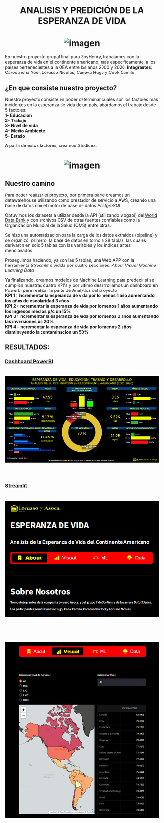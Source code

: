 # </br><p align="center">**ANALISIS Y PREDICIÓN DE LA ESPERANZA DE VIDA**<p> <h1 align="center">![imagen](https://github.com/Yoelcaro14/Analisis-y-prediccion-Esperanza-de-vida-PG/blob/Final/Imagenes/Logo1.png)</h1>

En nuestro proyecto grupal final para SoyHenry, trabajamos con la esperanza de vida en el continente americano, mas especificamente, a los países pertenecientes a la OEA entre los años 2000 y 2020.
**Integrantes**: Carocancha Yoel, Lorusso Nicolas, Caneva Hugo y Cook Camilo

## **¿En que consiste nuestro proyecto?**

Nuestro proyecto consiste en poder determinar cuales son los factores mas incidentes en la esperanza de vida de un país, abordamos el trabajo desde 5 factores:
</br>
**1- Educacion**
</br>
**2- Trabajo**
</br>
**3- Nivel de vida**
</br>
**4- Medio Ambiente**
</br>
**5- Estado**

A partir de estos factores, creamos 5 indices.

# <p align="center">![imagen](https://github.com/Yoelcaro14/Analisis-y-prediccion-Esperanza-de-vida-PG/blob/Final/Imagenes/Individuo.png)<p>


## **Nuestro camino**

Para poder realizar el proyecto, por primera parte creamos un datawarehouse utilizando como prestador de servicio a AWS, creando una base de datos con el motor de base de datos *PostgreSQL*.

Obtuvimos los datasets a utilizar desde la API (utilizando wbgapi) del [World Data Bank](https://databank.worldbank.org/source/world-development-indicators) y con archivos CSV de otras fuentes confiables como la Organizacion Mundial de la Salud (OMS) entre otras.

Se hizo una automatizacion para la carga de los datos extraídos (pipeline) y se organizó, primero, la base de datos en torno a 28 tablas, las cuales derivaron en solo 5 tablas con las variables y los indices antes mencionados.

Proseguimos haciendo, ya con las 5 tablas, una Web APP con la herramienta *Streamlit* dividida por cuatro secciones. *About* *Visual* *Machine Learning* *Data*

Ya finalizando, creamos modelos de Machine Learning para predecir si se cumplian nuestras cuatro KPI's y por ultimo desarrollamos un dashboard en PowerBI para realizar la parte de Analytics del proyecto
</br>
**KPI 1 : Incrementar la esperanza de vida por lo menos 1 año aumentando los años de escolaridad 3 años**
</br>
**KPI 2 : Incrementar la esperanza de vida por lo menos 1 años aumentando los ingresos medios p/c un 15%**
</br>
**KPI 3 : Incrementar la esperanza de vida por lo menos 2 años aumentando las inversiones un 20%**
</br>
**KPI 4 : Incrementar la esperanza de vida por lo menos 2 años disminuyendo la contaminacion un 50%**
</br>

## RESULTADOS:

### [Dashboard PowerBI](https://app.powerbi.com/view?r=eyJrIjoiZTkwNDJlNmMtNDRkOS00MWM4LWEyMjQtY2VkMmE1NjI0NDk4IiwidCI6IjQyM2U0YjljLTBjNTUtNDYyZC04OTA1LWU4NWQxZGNlZGJjZCJ9&pageName=ReportSection2d5b2ba67c8cf353e65e) <h1 align="center">![Streamlit1](https://github.com/Yoelcaro14/Analisis-y-prediccion-Esperanza-de-vida-PG/blob/Final/Imagenes/PowBI.PNG)</h1></br>

### [Streamlit](https://nicolordev97-proyectogrupal-app-final-ucei56.streamlitapp.com/) <h1 align="center">![Streamlit1](https://github.com/Yoelcaro14/Analisis-y-prediccion-Esperanza-de-vida-PG/blob/Final/Imagenes/About.PNG)</h1></br> <h1 align="center">![Streamlit2](https://github.com/Yoelcaro14/Analisis-y-prediccion-Esperanza-de-vida-PG/blob/Final/Imagenes/Visual.PNG)</h1>



